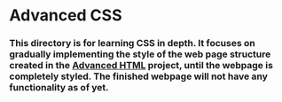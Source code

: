 # Advanced CSS
### This directory is for learning CSS in depth. It focuses on gradually implementing the style of the web page structure created in the [Advanced HTML](../0x00-html_advanced) project, until the webpage is completely styled. The finished webpage will not have any functionality as of yet. 
